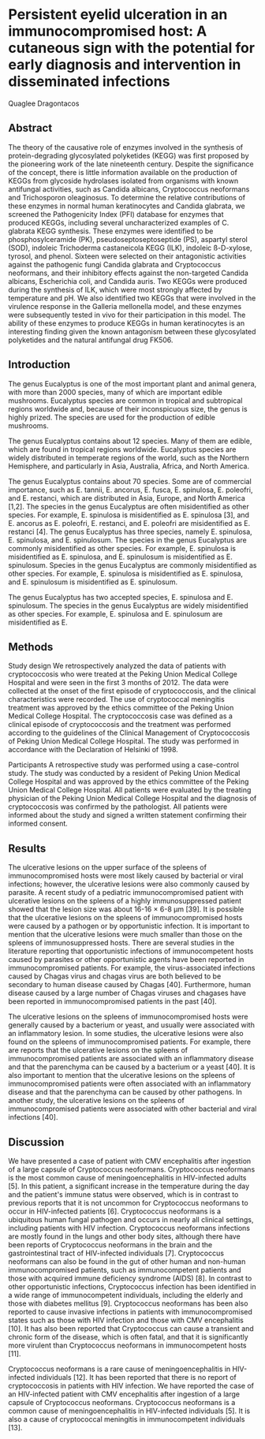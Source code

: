 # Persistent eyelid ulceration in an immunocompromised host: A cutaneous sign with the potential for early diagnosis and intervention in disseminated infections
Quaglee Dragontacos


## Abstract
The theory of the causative role of enzymes involved in the synthesis of protein-degrading glycosylated polyketides (KEGG) was first proposed by the pioneering work of the late nineteenth century. Despite the significance of the concept, there is little information available on the production of KEGGs from glycoside hydrolases isolated from organisms with known antifungal activities, such as Candida albicans, Cryptococcus neoformans and Trichosporon oleaginosus. To determine the relative contributions of these enzymes in normal human keratinocytes and Candida glabrata, we screened the Pathogenicity Index (PFI) database for enzymes that produced KEGGs, including several uncharacterized examples of C. glabrata KEGG synthesis. These enzymes were identified to be phosphosylceramide (PK), pseudoseptoseptoseptide (PS), aspartyl sterol (SOD), indoleic Trichoderma castaneicola KEGG (ILK), indoleic ß-D-xylose, tyrosol, and phenol. Sixteen were selected on their antagonistic activities against the pathogenic fungi Candida glabrata and Cryptococcus neoformans, and their inhibitory effects against the non-targeted Candida albicans, Escherichia coli, and Candida auris. Two KEGGs were produced during the synthesis of ILK, which were most strongly affected by temperature and pH. We also identified two KEGGs that were involved in the virulence response in the Galleria mellonella model, and these enzymes were subsequently tested in vivo for their participation in this model. The ability of these enzymes to produce KEGGs in human keratinocytes is an interesting finding given the known antagonism between these glycosylated polyketides and the natural antifungal drug FK506.


## Introduction
The genus Eucalyptus is one of the most important plant and animal genera, with more than 2000 species, many of which are important edible mushrooms. Eucalyptus species are common in tropical and subtropical regions worldwide and, because of their inconspicuous size, the genus is highly prized. The species are used for the production of edible mushrooms.

The genus Eucalyptus contains about 12 species. Many of them are edible, which are found in tropical regions worldwide. Eucalyptus species are widely distributed in temperate regions of the world, such as the Northern Hemisphere, and particularly in Asia, Australia, Africa, and North America.

The genus Eucalyptus contains about 70 species. Some are of commercial importance, such as E. tannii, E. ancorus, E. fusca, E. spinulosa, E. poleofri, and E. restanci, which are distributed in Asia, Europe, and North America [1,2]. The species in the genus Eucalyptus are often misidentified as other species. For example, E. spinulosa is misidentified as E. spinulosa [3], and E. ancorus as E. poleofri, E. restanci, and E. poleofri are misidentified as E. restanci [4]. The genus Eucalyptus has three species, namely E. spinulosa, E. spinulosa, and E. spinulosum. The species in the genus Eucalyptus are commonly misidentified as other species. For example, E. spinulosa is misidentified as E. spinulosa, and E. spinulosum is misidentified as E. spinulosum. Species in the genus Eucalyptus are commonly misidentified as other species. For example, E. spinulosa is misidentified as E. spinulosa, and E. spinulosum is misidentified as E. spinulosum.

The genus Eucalyptus has two accepted species, E. spinulosa and E. spinulosum. The species in the genus Eucalyptus are widely misidentified as other species. For example, E. spinulosa and E. spinulosum are misidentified as E.


## Methods
Study design
We retrospectively analyzed the data of patients with cryptococcosis who were treated at the Peking Union Medical College Hospital and were seen in the first 3 months of 2012. The data were collected at the onset of the first episode of cryptococcosis, and the clinical characteristics were recorded. The use of cryptococcal meningitis treatment was approved by the ethics committee of the Peking Union Medical College Hospital. The cryptococcosis case was defined as a clinical episode of cryptococcosis and the treatment was performed according to the guidelines of the Clinical Management of Cryptococcosis of Peking Union Medical College Hospital. The study was performed in accordance with the Declaration of Helsinki of 1998.

Participants
A retrospective study was performed using a case-control study. The study was conducted by a resident of Peking Union Medical College Hospital and was approved by the ethics committee of the Peking Union Medical College Hospital. All patients were evaluated by the treating physician of the Peking Union Medical College Hospital and the diagnosis of cryptococcosis was confirmed by the pathologist. All patients were informed about the study and signed a written statement confirming their informed consent.


## Results
The ulcerative lesions on the upper surface of the spleens of immunocompromised hosts were most likely caused by bacterial or viral infections; however, the ulcerative lesions were also commonly caused by parasite. A recent study of a pediatric immunocompromised patient with ulcerative lesions on the spleens of a highly immunosuppressed patient showed that the lesion size was about 16-16 × 6-8 µm [39]. It is possible that the ulcerative lesions on the spleens of immunocompromised hosts were caused by a pathogen or by opportunistic infection. It is important to mention that the ulcerative lesions were much smaller than those on the spleens of immunosuppressed hosts. There are several studies in the literature reporting that opportunistic infections of immunocompetent hosts caused by parasites or other opportunistic agents have been reported in immunocompromised patients. For example, the virus-associated infections caused by Chagas virus and chagas virus are both believed to be secondary to human disease caused by Chagas [40]. Furthermore, human disease caused by a large number of Chagas viruses and chagases have been reported in immunocompromised patients in the past [40].

The ulcerative lesions on the spleens of immunocompromised hosts were generally caused by a bacterium or yeast, and usually were associated with an inflammatory lesion. In some studies, the ulcerative lesions were also found on the spleens of immunocompromised patients. For example, there are reports that the ulcerative lesions on the spleens of immunocompromised patients are associated with an inflammatory disease and that the parenchyma can be caused by a bacterium or a yeast [40]. It is also important to mention that the ulcerative lesions on the spleens of immunocompromised patients were often associated with an inflammatory disease and that the parenchyma can be caused by other pathogens. In another study, the ulcerative lesions on the spleens of immunocompromised patients were associated with other bacterial and viral infections [40].


## Discussion
We have presented a case of patient with CMV encephalitis after ingestion of a large capsule of Cryptococcus neoformans. Cryptococcus neoformans is the most common cause of meningoencephalitis in HIV-infected adults [5]. In this patient, a significant increase in the temperature during the day and the patient's immune status were observed, which is in contrast to previous reports that it is not uncommon for Cryptococcus neoformans to occur in HIV-infected patients [6]. Cryptococcus neoformans is a ubiquitous human fungal pathogen and occurs in nearly all clinical settings, including patients with HIV infection. Cryptococcus neoformans infections are mostly found in the lungs and other body sites, although there have been reports of Cryptococcus neoformans in the brain and the gastrointestinal tract of HIV-infected individuals [7]. Cryptococcus neoformans can also be found in the gut of other human and non-human immunocompromised patients, such as immunocompetent patients and those with acquired immune deficiency syndrome (AIDS) [8]. In contrast to other opportunistic infections, Cryptococcus infection has been identified in a wide range of immunocompetent individuals, including the elderly and those with diabetes mellitus [9]. Cryptococcus neoformans has been also reported to cause invasive infections in patients with immunocompromised states such as those with HIV infection and those with CMV encephalitis [10]. It has also been reported that Cryptococcus can cause a transient and chronic form of the disease, which is often fatal, and that it is significantly more virulent than Cryptococcus neoformans in immunocompetent hosts [11].

Cryptococcus neoformans is a rare cause of meningoencephalitis in HIV-infected individuals [12]. It has been reported that there is no report of cryptococcosis in patients with HIV infection. We have reported the case of an HIV-infected patient with CMV encephalitis after ingestion of a large capsule of Cryptococcus neoformans. Cryptococcus neoformans is a common cause of meningoencephalitis in HIV-infected individuals [5]. It is also a cause of cryptococcal meningitis in immunocompetent individuals [13].

